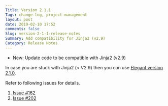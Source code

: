 ```yaml
---
Title: Version 2.1.1
Tags: change-log, project-management
layout: post
date: 2019-02-10 17:52
comments: false
Slug: version-2-1-1-release-notes
Summary: Add compatibility for Jinja2 (v2.9)
Category: Release Notes
---
```


- New: Update code to be compatible with Jinja2 (v2.9)

In case you are stuck with Jinja2 (< V2.9) then you can use [Elegant version 2.1.0]({filename}./release-notes-2.1.0.md).

Refer to following issues for details.

1. [Issue #162](https://github.com/Pelican-Elegant/elegant/issues/162)
1. [Issue #202](https://github.com/Pelican-Elegant/elegant/issues/202)
